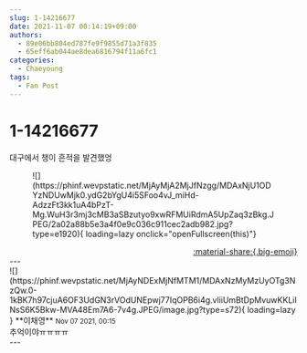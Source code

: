 ```yaml
---
slug: 1-14216677
date: 2021-11-07 00:14:19+09:00
authors:
  - 89e06bb804ed787fe9f9855d71a3f835
  - 65eff6ab044ae8dea6816794f11a6fc1
categories:
  - Chaeyoung
tags:
  - Fan Post
---
```


# 1-14216677

<div class="post-container" markdown="1">
<div class="content-container md-sidebar__scrollwrap" markdown="1">

대구에서 챙이 흔적을 발견했엉
<figure markdown="1">
![](https://phinf.wevpstatic.net/MjAyMjA2MjJfNzgg/MDAxNjU1ODYzNDUwMjk0.ydG2bYgU4i5SFoo4vJ_miHd-AdzzFt3kk1uA4bPzT-Mg.WuH3r3mj3cMB3aSBzutyo9xwRFMUiRdmA5UpZaq3zBkg.JPEG/2a02a88b5e3a4f0e9c036c911cec2adb982.jpg?type=e1920){ loading=lazy onclick="openFullscreen(this)"}
</figure>


</div>
</div>

<div style="text-align: right;" markdown="1">
<a href="https://weverse.io/fromis9/fanpost/1-14216677" style="text-align: right;">:material-share:{.big-emoji}</a>
</div>
---

<div class="comments-container md-sidebar__scrollwrap" markdown="1">
<div class="comment" markdown="1">
<div class='id-container' markdown="1">
![](https://phinf.wevpstatic.net/MjAyNDExMjNfMTM1/MDAxNzMyMzUyOTg3NzQw.0-1kBK7h97cjuA6OF3UdGN3rVOdUNEpwj77IqOPB6i4g.vliiUmBtDpMvuwKKLiINsS6K5Bkw-MVA48Em7A6-7v4g.JPEG/image.jpg?type=s72){ loading=lazy }
**<span class="artist">이채영</span>** <small>Nov 07 2021, 00:15</small><br>
</div>
<div class='comment-body' markdown="1">
추억이야ㅠㅠㅠㅠ
</div>
</div>
</div>
---
